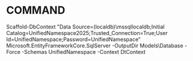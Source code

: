 ﻿# COMMAND
Scaffold-DbContext "Data Source=(localdb)\mssqllocaldb;Initial Catalog=UnifiedNamespace2025;Trusted_Connection=True;User Id=UnifiedNamespace;Password=UnifiedNamespace" Microsoft.EntityFrameworkCore.SqlServer -OutputDir Models\Database -Force -Schemas UnifiedNamespace -Context DtContext

